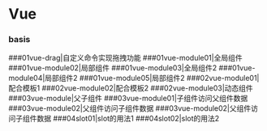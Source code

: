 # Vue
### basis

###01vue-drag|自定义命令实现拖拽功能
###01vue-module01|全局组件
###01vue-module02|局部组件
###01vue-module03|全局组件2
###01vue-module04|局部组件2
###01vue-module05|局部组件2
###02vue-module01|配合模板1
###02vue-module02|配合模板2
###02vue-module03|动态组件
###03vue-module|父子组件
###03vue-module01|子组件访问父组件数据
###03vue-module02|父组件访问子组件数据
###03vue-module02|父组件访问子组件数据
###04slot01|slot的用法1
###04slot02|slot的用法2




